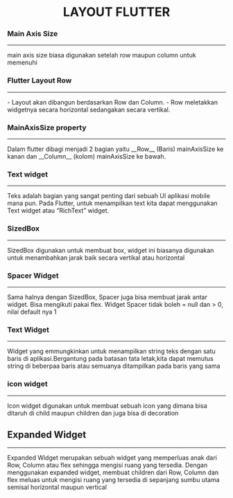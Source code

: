 <center> <h1>LAYOUT FLUTTER</h1></center>

### Main Axis Size
<hr>
main axis size biasa digunakan setelah row maupun column untuk memenuhi

### Flutter Layout Row
<hr>
- Layout akan dibangun berdasarkan Row dan Column.
- Row meletakkan widgetnya secara horizontal sedangakan secara vertikal.

### MainAxisSize property
<hr>
Dalam flutter dibagi menjadi 2 bagian yaitu __Row__ (Baris) mainAxisSize ke kanan dan __Column__ (kolom) mainAxisSize ke bawah.

### Text widget
<hr>
Teks adalah bagian yang sangat penting dari sebuah UI aplikasi mobile mana pun. Pada Flutter, untuk menampilkan text kita dapat menggunakan Text widget atau “RichText” widget. 

### SizedBox
<hr>
SizedBox digunakan untuk membuat box, widget ini biasanya digunakan untuk menambahkan jarak baik secara vertikal atau horizontal

### Spacer Widget
<hr>
Sama halnya dengan SizedBox, Spacer juga bisa membuat jarak antar widget. Bisa mengikuti pakai flex. Widget Spacer tidak boleh = null dan > 0, nilai default nya 1

### Text Widget
<hr>
Widget yang emmungkinkan untuk menampilkan string teks dengan satu baris di aplikasi.Bergantung pada batasan tata letak,kita dapat memutus string di beberpaa baris atau semuanya ditampilkan pada baris yang sama

### icon widget
<hr>
Icon widget digunakan untuk membuat sebuah icon yang dimana bisa ditaruh di child maupun children dan juga bisa di decoration

## Expanded Widget
<hr>
Expanded Widget merupakan sebuah widget yang memperluas anak dari Row, Column atau flex sehingga mengisi ruang yang tersedia. Dengan menggunakan expanded widget, membuat children dari Row, Column dan flex meluas untuk mengisi ruang yang tersedia di sepanjang sumbu utama semisal horizontal maupun vertical

